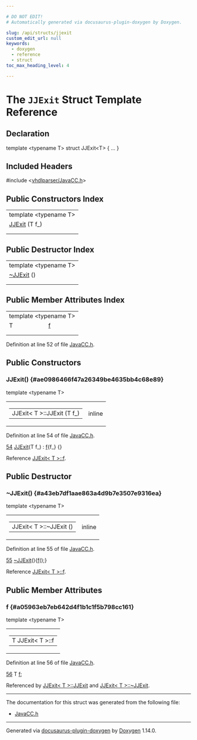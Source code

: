 ```yaml
---

# DO NOT EDIT!
# Automatically generated via docusaurus-plugin-doxygen by Doxygen.

slug: /api/structs/jjexit
custom_edit_url: null
keywords:
  - doxygen
  - reference
  - struct
toc_max_heading_level: 4

---
```


<div class="doxyPage">

# The `JJExit` Struct Template Reference



## Declaration

<div class="doxyDeclaration">
template &lt;typename T&gt;
struct JJExit&lt;T&gt; { ... }
</div>

## Included Headers

<div class="doxyIncludesList">#include &lt;<a href="/web-doxygen/docs/api/files/vhdlparser/javacc-h">vhdlparser/JavaCC.h</a>&gt;
</div>

## Public Constructors Index

<table class="doxyMembersIndex">

<tr class="doxyMemberIndexTemplate">
<td class="doxyMemberIndexTemplate" colspan="2"><div>template &lt;typename T&gt;</div></td>
</tr>
<tr class="doxyMemberIndexItem">
<td class="doxyMemberIndexItemNoTypeNameTemplate" colspan="2" align="left" valign="top"><a href="#ae0986466f47a26349be4635bb4c68e89">JJExit</a> (T f_)</td>
</tr>
<tr class="doxyMemberIndexDescription">
<td class="doxyMemberIndexDescriptionLeft"></td>
<td class="doxyMemberIndexDescriptionRight">
</td>
</tr>
<tr class="doxyMemberIndexSeparator">
<td class="doxyMemberIndexSeparator" colspan="2"></td>
</tr>

</table>

## Public Destructor Index

<table class="doxyMembersIndex">

<tr class="doxyMemberIndexTemplate">
<td class="doxyMemberIndexTemplate" colspan="2"><div>template &lt;typename T&gt;</div></td>
</tr>
<tr class="doxyMemberIndexItem">
<td class="doxyMemberIndexItemNoTypeNameTemplate" colspan="2" align="left" valign="top"><a href="#a43eb7df1aae863a4d9b7e3507e9316ea">~JJExit</a> ()</td>
</tr>
<tr class="doxyMemberIndexDescription">
<td class="doxyMemberIndexDescriptionLeft"></td>
<td class="doxyMemberIndexDescriptionRight">
</td>
</tr>
<tr class="doxyMemberIndexSeparator">
<td class="doxyMemberIndexSeparator" colspan="2"></td>
</tr>

</table>

## Public Member Attributes Index

<table class="doxyMembersIndex">

<tr class="doxyMemberIndexTemplate">
<td class="doxyMemberIndexTemplate" colspan="2"><div>template &lt;typename T&gt;</div></td>
</tr>
<tr class="doxyMemberIndexItem">
<td class="doxyMemberIndexItemTypeTemplate" align="left" valign="top">T</td>
<td class="doxyMemberIndexItemNameTemplate" align="left" valign="top"><a href="#a05963eb7eb642d4f1b1c1f5b798cc161">f</a></td>
</tr>
<tr class="doxyMemberIndexDescription">
<td class="doxyMemberIndexDescriptionLeft"></td>
<td class="doxyMemberIndexDescriptionRight">
</td>
</tr>
<tr class="doxyMemberIndexSeparator">
<td class="doxyMemberIndexSeparator" colspan="2"></td>
</tr>

</table>


Definition at line 52 of file <a href="/web-doxygen/docs/api/files/vhdlparser/javacc-h">JavaCC.h</a>.

<div class="doxySectionDef">

## Public Constructors

### JJExit() {#ae0986466f47a26349be4635bb4c68e89}

<div class="doxyMemberItem">
<div class="doxyMemberProto">
<div class="doxyMemberTemplate">template &lt;typename T&gt;</div>
<table class="doxyMemberLabels">
<tr class="doxyMemberLabels">
<td class="doxyMemberLabelsLeft">
<table class="doxyMemberName">
<tr>
<td class="doxyMemberName">JJExit&lt; T &gt;::JJExit (T f_)</td>
</tr>
</table>
</td>
<td class="doxyMemberLabelsRight">
<span class="doxyMemberLabels">
<span class="doxyMemberLabel inline">inline</span>
</span>
</td>
</tr>
</table>
</div>
<div class="doxyMemberDoc">



Definition at line 54 of file <a href="/web-doxygen/docs/api/files/vhdlparser/javacc-h">JavaCC.h</a>.

<div class="doxyProgramListing">

<div class="doxyCodeLine"><span class="doxyLineNumber"><a href="#ae0986466f47a26349be4635bb4c68e89">54</a></span><span class="doxyLineContent"><span class="doxyHighlight">    <a href="#ae0986466f47a26349be4635bb4c68e89">JJExit</a>(T f_) : <a href="#a05963eb7eb642d4f1b1c1f5b798cc161">f</a>{f_} {}</span></span></div>

</div>


Reference <a href="#a05963eb7eb642d4f1b1c1f5b798cc161">JJExit&lt; T &gt;::f</a>.
</div>
</div>

</div>

<div class="doxySectionDef">

## Public Destructor

### \~JJExit() {#a43eb7df1aae863a4d9b7e3507e9316ea}

<div class="doxyMemberItem">
<div class="doxyMemberProto">
<div class="doxyMemberTemplate">template &lt;typename T&gt;</div>
<table class="doxyMemberLabels">
<tr class="doxyMemberLabels">
<td class="doxyMemberLabelsLeft">
<table class="doxyMemberName">
<tr>
<td class="doxyMemberName">JJExit&lt; T &gt;::~JJExit ()</td>
</tr>
</table>
</td>
<td class="doxyMemberLabelsRight">
<span class="doxyMemberLabels">
<span class="doxyMemberLabel inline">inline</span>
</span>
</td>
</tr>
</table>
</div>
<div class="doxyMemberDoc">



Definition at line 55 of file <a href="/web-doxygen/docs/api/files/vhdlparser/javacc-h">JavaCC.h</a>.

<div class="doxyProgramListing">

<div class="doxyCodeLine"><span class="doxyLineNumber"><a href="#a43eb7df1aae863a4d9b7e3507e9316ea">55</a></span><span class="doxyLineContent"><span class="doxyHighlight">    <a href="#a43eb7df1aae863a4d9b7e3507e9316ea">~JJExit</a>(){<a href="#a05963eb7eb642d4f1b1c1f5b798cc161">f</a>();}</span></span></div>

</div>


Reference <a href="#a05963eb7eb642d4f1b1c1f5b798cc161">JJExit&lt; T &gt;::f</a>.
</div>
</div>

</div>

<div class="doxySectionDef">

## Public Member Attributes

### f {#a05963eb7eb642d4f1b1c1f5b798cc161}

<div class="doxyMemberItem">
<div class="doxyMemberProto">
<div class="doxyMemberTemplate">template &lt;typename T&gt;</div>
<table class="doxyMemberLabels">
<tr class="doxyMemberLabels">
<td class="doxyMemberLabelsLeft">
<table class="doxyMemberName">
<tr>
<td class="doxyMemberName">T JJExit&lt; T &gt;::f</td>
</tr>
</table>
</td>
</tr>
</table>
</div>
<div class="doxyMemberDoc">



Definition at line 56 of file <a href="/web-doxygen/docs/api/files/vhdlparser/javacc-h">JavaCC.h</a>.

<div class="doxyProgramListing">

<div class="doxyCodeLine"><span class="doxyLineNumber"><a href="#a05963eb7eb642d4f1b1c1f5b798cc161">56</a></span><span class="doxyLineContent"><span class="doxyHighlight">    T <a href="#a05963eb7eb642d4f1b1c1f5b798cc161">f</a>;</span></span></div>

</div>


Referenced by <a href="#ae0986466f47a26349be4635bb4c68e89">JJExit&lt; T &gt;::JJExit</a> and <a href="#a43eb7df1aae863a4d9b7e3507e9316ea">JJExit&lt; T &gt;::\~JJExit</a>.
</div>
</div>

</div>

<hr/>

The documentation for this struct was generated from the following file:

<ul>
<li><a href="/web-doxygen/docs/api/files/vhdlparser/javacc-h">JavaCC.h</a></li>
</ul>

<hr/>

<p class="doxyGeneratedBy">Generated via <a href="https://github.com/xpack/docusaurus-plugin-doxygen">docusaurus-plugin-doxygen</a> by <a href="https://www.doxygen.nl">Doxygen</a> 1.14.0.</p>

</div>
